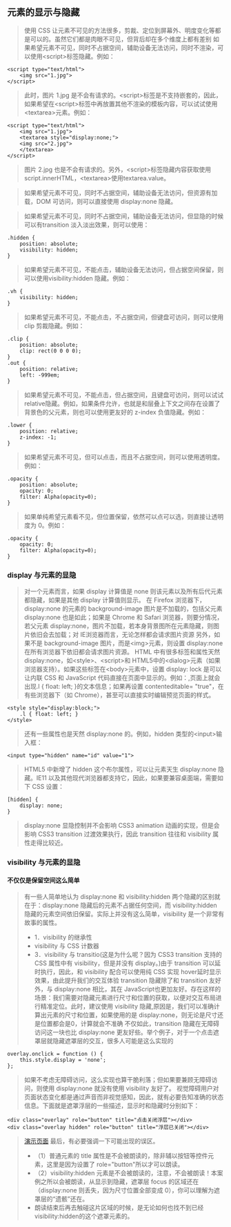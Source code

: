 ## 元素的显示与隐藏
> 使用 CSS 让元素不可见的方法很多，剪裁、定位到屏幕外、明度变化等都是可以的。虽然它们都是肉眼不可见，但背后却在多个维度上都有差别
> 如果希望元素不可见，同时不占据空间，辅助设备无法访问，同时不渲染，可以使用\<script>标签隐藏。例如：

    <script type="text/html">
        <img src="1.jpg"> 
    </script>

> 此时，图片 1.jpg 是不会有请求的。\<script>标签是不支持嵌套的，因此，如果希望在\<script>标签中再放置其他不渲染的模板内容，可以试试使用\<textarea>元素。例如：

    <script type="text/html"> 
        <img src="1.jpg"> 
        <textarea style="display:none;"> 
        <img src="2.jpg"> 
        </textarea> 
    </script>

> 图片 2.jpg 也是不会有请求的。另外，\<script>标签隐藏内容获取使用 script.innerHTML，\<textarea>使用textarea.value。

> 如果希望元素不可见，同时不占据空间，辅助设备无法访问，但资源有加载，DOM 可访问，则可以直接使用 display:none 隐藏。

> 如果希望元素不可见，同时不占据空间，辅助设备无法访问，但显隐的时候可以有transition 淡入淡出效果，则可以使用：

    .hidden {
        position: absolute; 
        visibility: hidden; 
    }

> 如果希望元素不可见，不能点击，辅助设备无法访问，但占据空间保留，则可以使用visibility:hidden 隐藏。例如：

    .vh {
        visibility: hidden; 
    }

> 如果希望元素不可见，不能点击，不占据空间，但键盘可访问，则可以使用 clip 剪裁隐藏。例如：

    .clip {
        position: absolute; 
        clip: rect(0 0 0 0); 
    } 
    .out { 
        position: relative; 
        left: -999em; 
    }

> 如果希望元素不可见，不能点击，但占据空间，且键盘可访问，则可以试试 relative隐藏。例如，如果条件允许，也就是和层叠上下文之间存在设置了背景色的父元素，则也可以使用更友好的 z-index 负值隐藏。例如：

    .lower {
        position: relative; 
        z-index: -1;
    }

> 如果希望元素不可见，但可以点击，而且不占据空间，则可以使用透明度。例如：

    .opacity {
        position: absolute; 
        opacity: 0; 
        filter: Alpha(opacity=0); 
    }

> 如果单纯希望元素看不见，但位置保留，依然可以点可以选，则直接让透明度为 0。例如：

    .opacity {
        opacity: 0; 
        filter: Alpha(opacity=0); 
    }

### display 与元素的显隐
> 对一个元素而言，如果 display 计算值是 none 则该元素以及所有后代元素都隐藏，如果是其他 display 计算值则显示。
> 在 Firefox 浏览器下，display:none 的元素的 background-image 图片是不加载的，包括父元素 display:none 也是如此；如果是 Chrome 和 Safari 浏览器，则要分情况，若父元素 display:none，图片不加载，若本身背景图所在元素隐藏，则图片依旧会去加载；对 IE浏览器而言，无论怎样都会请求图片资源
> 另外，如果不是 background-image 图片，而是\<img>元素，则设置 display:none 在所有浏览器下依旧都会请求图片资源。
> HTML 中有很多标签和属性天然 display:none，如\<style>、\<script>和 HTML5中的\<dialog>元素（如果浏览器支持）。如果这些标签在\<body>元素中，设置 display: lock 是可以让内联 CSS 和 JavaScript 代码直接在页面中显示的。例如：,页面上就会出现.l { float: left; }的文本信息；如果再设置 contenteditable= "true"，在有些浏览器下（如 Chrome），甚至可以直接实时编辑预览页面的样式。

    <style style="display:block;"> 
        .l { float: left; } 
    </style>

> 还有一些属性也是天然 display:none 的。例如，hidden 类型的\<input>输入框：

    <input type="hidden" name="id" value="1">

> HTML5 中新增了 hidden 这个布尔属性，可以让元素天生 display:none 隐藏。IE11 以及其他现代浏览器都支持它，因此，如果要兼容桌面端，需要如下 CSS 设置：

    [hidden] { 
        display: none; 
    }

> display:none 显隐控制并不会影响 CSS3 animation 动画的实现，但是会影响 CSS3 transition 过渡效果执行，因此 transition 往往和 visibility 属性走得比较近。

### visibility 与元素的显隐
#### 不仅仅是保留空间这么简单
> 有一些人简单地认为 display:none 和 visibility:hidden 两个隐藏的区别就在于：display:none 隐藏后的元素不占据任何空间，而 visibility:hidden 隐藏的元素空间依旧保留。实际上并没有这么简单，visibility 是一个非常有故事的属性。
> + 1．visibility 的继承性
> + visibility 与 CSS 计数器
> + 3．visibility 与 transitio(这是为什么呢？因为 CSS3 transition 支持的 CSS 属性中有 visibility，但是并没有 display。)由于 transition 可以延时执行，因此，和 visibility 配合可以使用纯 CSS 实现 hover延时显示效果，由此提升我们的交互体验
> transition 隐藏除了和 transition 友好外，与 display:none 相比，其在 JavaScript也更加友好。存在这样的场景：我们需要对隐藏元素进行尺寸和位置的获取，以便对交互布局进行精准定位。此时，建议使用 visibility 隐藏,原因是，我们可以准确计算出元素的尺寸和位置，如果使用的是 display:none，则无论是尺寸还是位置都会是0，计算就会不准确
> 不仅如此，transition 隐藏在无障碍访问这一块也比 display:none 更友好些。举个例子，对于一个点击遮罩层就隐藏遮罩层的交互，很多人可能是这么实现的

    overlay.onclick = function () { 
        this.style.display = 'none'; 
    };

> 如果不考虑无障碍访问，这么实现也算干脆利落；但如果要兼顾无障碍访问，则使用 display:none 就没有使用 visibility 友好了。
> 视觉障碍用户对页面状态变化都是通过声音而非视觉感知，因此，就有必要告知准确的状态信息。下面就是遮罩浮层的一些描述，显示时和隐藏时分别如下：

    <div class="overlay" role="button" title="点击关闭浮层"></div> 
    <div class="overlay hidden" role="button" title="浮层已关闭"></div>

> [演示页面](http://demo.cssworld.cn/10/2-4.php)
> 最后，有必要强调一下可能出现的误区。
> + （1）普通元素的 title 属性是不会被朗读的，除非辅以按钮等控件元素，这里是因为设置了 role="button"所以才可以朗读。
> + （2）visibility:hidden 元素是不会被朗读的，注意，不会被朗读！本案例之所以会被朗读，从显示到隐藏，遮罩层 focus 的区域还在（display:none 则丢失，因为尺寸位置全部变成 0），你可以理解为遮罩层的“遗骸”还在。
> + 朗读结束后再去触碰这片区域的时候，是无论如何也找不到已经 visibility:hidden的这个遮罩元素的。